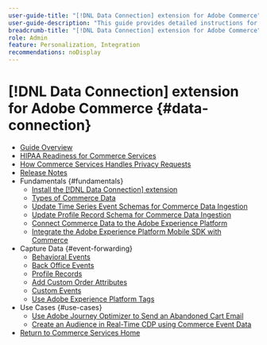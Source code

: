 ```yaml
---
user-guide-title: "[!DNL Data Connection] extension for Adobe Commerce"
user-guide-description: "This guide provides detailed instructions for using the [!DNL Data Connection] extension for Adobe Commerce."
breadcrumb-title: "[!DNL Data Connection] extension for Adobe Commerce"
role: Admin
feature: Personalization, Integration
recommendations: noDisplay
---
```

# [!DNL Data Connection] extension for Adobe Commerce {#data-connection}

- [Guide Overview](overview.md)
- [HIPAA Readiness for Commerce Services](hipaa-readiness.md)
- [How Commerce Services Handles Privacy Requests](handle-privacy-request.md)
- [Release Notes](release-notes.md)
- Fundamentals {#fundamentals}
   - [Install the [!DNL Data Connection] extension](install.md)
   - [Types of Commerce Data](data-ingestion.md)
   - [Update Time Series Event Schemas for Commerce Data Ingestion](update-xdm.md)
   - [Update Profile Record Schema for Commerce Data Ingestion](profile-data.md)
   - [Connect Commerce Data to the Adobe Experience Platform](connect-data.md)
   - [Integrate the Adobe Experience Platform Mobile SDK with Commerce](mobile-sdk-epc.md)
- Capture Data {#event-forwarding}
   - [Behavioral Events](events.md)
   - [Back Office Events](events-backoffice.md)
   - [Profile Records](events-profilerecord.md)
   - [Add Custom Order Attributes](custom-attributes.md)
   - [Custom Events](custom-events.md)
   - [Use Adobe Experience Platform Tags](using-tags.md)
- Use Cases {#use-cases}
   - [Use Adobe Journey Optimizer to Send an Abandoned Cart Email](using-ajo.md)
   - [Create an Audience in Real-Time CDP using Commerce Event Data](create-audience.md)
- [Return to Commerce Services Home](https://experienceleague.adobe.com/docs/commerce-merchant-services/user-guides/home.html)
